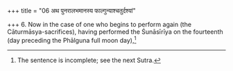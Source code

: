+++
title = "06 अथ पुनरालभमानस्य फाल्गुन्याश्चतुर्दश्यां"

+++
6. Now in the case of one who begins to perform again (the Cāturmāsya-sacrifices), having performed the Śunāsīrīya on the fourteenth (day preceding the Phālguna full moon day),[^1]  


[^1]: The sentence is incomplete; see the next Sutra.  
